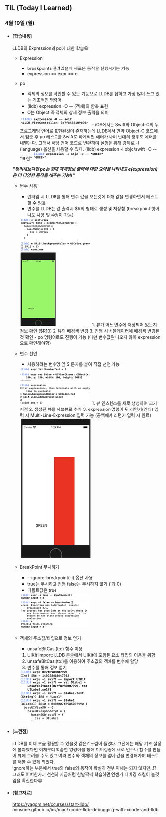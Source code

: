 ## TIL (Today I Learned)

### 4월 19일 (월)

- #### [학습내용]

  LLDB의 Expression과 po에 대한 학습😃

  - Expression
    - breakpoints 걸려있을때 새로운 동작을 실행시키는 기능
    - expression == expr == e

  - po
    - 객체의 정보를 확인할 수 있는 기능으로 LLDB를 접하고 가장 많이 쓰고 있는 기초적인 명령어
    - (lldb) expression -O -- (객체)의 함축 표현
    - O는 Object 즉 객체의 상세 정보 출력을 의미   
    <img src = "https://github.com/GREENOVER/Today-I-Learned/blob/master/Image/lldb_8.png" width="50%" height="50%">    
    - iOS에서는 Swift와 Object-C의 두 프로그래밍 언어로 표현된것이 존재하는데 LLDB에서 만약 Object-C 코드에서 멈춘 후 po 테스트를 Swift로 하게되면 에러가 나며 반대의 경우도 에러를 내뱉는다. 그래서 해당 언어 코드로 변환하여 실행을 위해 강제로 -l (language) 옵션을 사용할 수 있다. (lldb) expression -l objc/swift -O -- "표현"   
    <img src = "https://github.com/GREENOVER/Today-I-Learned/blob/master/Image/lldb_9.png" width="50%" height="50%">    
    
  
  **_"정리해보자면 po는 현재 객체정보 출력에 대한 요약을 나타내고 e(expression)은 더 다양한 동작을 해주는 기능!!"_**
  
  - 변수 사용
    - 런타임 시 LLDB를 통해 변수 값을 보는것에 더해 값을 변경하면서 테스트할 수 있음
    - 변수를 LLDB는 값 출력시 $R의 형태로 생성 및 저장함 (breakpoint 벗어나도 사용 및 수정이 가능)   
    <img src = "https://github.com/GREENOVER/Today-I-Learned/blob/master/Image/lldb_10.png" width="50%" height="50%">   
    1. 뷰가 어느 변수에 저장되어 있는지 정보 확인 ($R10)
    2. 뷰의 배경색 변경
    3. 진행 시 시뮬레이터에 배경색 변경된것 확인
    - po 명령어로도 진행이 가능 (다만 변수값은 나오지 않아 expression으로 확인해야함)

  - 변수 선언
    - 사용하려는 변수명 앞 $ 문자를 붙여 직접 선언 가능   
    <img src = "https://github.com/GREENOVER/Today-I-Learned/blob/master/Image/lldb_11.png" width="50%" height="50%">   
    1. 뷰 인스턴스를 새로 생성하여 크기 지정
    2. 생성된 뷰를 서브뷰로 추가
    3. expression 명령어 뒤 리턴키(엔터) 입력 시 Multi-Line-Expression 입력 가능 (공백에서 리턴키 입력 시 완료)   
    <img src = "https://github.com/GREENOVER/Today-I-Learned/blob/master/Image/lldb_12.png" width="50%" height="50%">   
    
  - BreakPoint 무시하기
    - --ignore-breakpoint(-i) 옵션 사용
    - true는 무시하고 진행 false는 무시하지 않기 (1과 0)
    - 디폴트값은 true   
    <img src = "https://github.com/GREENOVER/Today-I-Learned/blob/master/Image/lldb_14.png" width="50%" height="50%">   
    
  - 객체의 주소값/타입으로 정보 얻기
    - unsafeBitCast(to:) 함수 이용
    1. UIKit import: LLDB 콘솔에서 UIKit에 포함된 요소 타입의 이용을 위함
    2. unsafeBitCast(to:)를 이용하여 주소값의 객체를 변수에 할당
    3. 변수를 통해 정보 얻기   
    <img src = "https://github.com/GREENOVER/Today-I-Learned/blob/master/Image/lldb_13.png" width="50%" height="50%">   
  


- #### [느낀점]
  
  LLDB를 이제 조금 활용할 수 있을것 같은? 느낌이 들었다. 그전에는 해당 기초 설정에 불과했다면 이제부터 학습한 명령어를 통해 디버깅중에 새로 변수나 함수를 만들어 뷰에 그려볼 수도 있고 여러 변수와 객체의 정보를 얻어 값을 변경해가며 테스트를 해볼 수 있게 되었다.   
  ignore하는 부분에서 true와 false의 동작이 확실히 전부 이해는 되지 않지만..!? 그래도 어떠한가..! 천천히 지금처럼 한발짝씩 학습하면 언젠가 디버깅 스킬이 늘것임을 확신한다😁    
  
  
  
- #### [참고자료]
  https://yagom.net/courses/start-lldb/   
  minsone.github.io/ios/mac/xcode-lldb-debugging-with-xcode-and-lldb